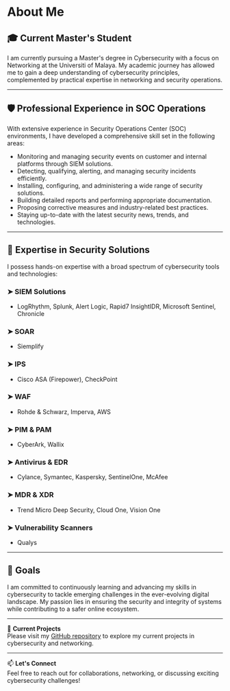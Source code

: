 # About Me

## 🎓 Current Master's Student  
I am currently pursuing a Master's degree in Cybersecurity with a focus on Networking at the Universiti of Malaya. My academic journey has allowed me to gain a deep understanding of cybersecurity principles, complemented by practical expertise in networking and security operations.

---

## 🛡️ Professional Experience in SOC Operations  
With extensive experience in Security Operations Center (SOC) environments, I have developed a comprehensive skill set in the following areas:  
- Monitoring and managing security events on customer and internal platforms through SIEM solutions.  
- Detecting, qualifying, alerting, and managing security incidents efficiently.  
- Installing, configuring, and administering a wide range of security solutions.  
- Building detailed reports and performing appropriate documentation.  
- Proposing corrective measures and industry-related best practices.  
- Staying up-to-date with the latest security news, trends, and technologies.

---

## 🔧 Expertise in Security Solutions  
I possess hands-on expertise with a broad spectrum of cybersecurity tools and technologies:

### ➤ **SIEM Solutions**  
- LogRhythm, Splunk, Alert Logic, Rapid7 InsightIDR, Microsoft Sentinel, Chronicle

### ➤ **SOAR**  
- Siemplify  

### ➤ **IPS**  
- Cisco ASA (Firepower), CheckPoint  

### ➤ **WAF**  
- Rohde & Schwarz, Imperva, AWS  

### ➤ **PIM & PAM**  
- CyberArk, Wallix  

### ➤ **Antivirus & EDR**  
- Cylance, Symantec, Kaspersky, SentinelOne, McAfee  

### ➤ **MDR & XDR**  
- Trend Micro Deep Security, Cloud One, Vision One

### ➤ **Vulnerability Scanners**  
- Qualys  

---

## 🌟 Goals  
I am committed to continuously learning and advancing my skills in cybersecurity to tackle emerging challenges in the ever-evolving digital landscape. My passion lies in ensuring the security and integrity of systems while contributing to a safer online ecosystem.

---

📂 **Current Projects**  
Please visit my [GitHub repository](https://github.com/andykm/andykm.github.io) to explore my current projects in cybersecurity and networking.

---

📫 **Let's Connect**  
Feel free to reach out for collaborations, networking, or discussing exciting cybersecurity challenges!
